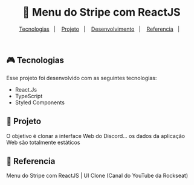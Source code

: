 <h1 align="center">
  👣 Menu do Stripe com ReactJS
</h1>

<p align="center">
  <a href="#rocket-tecnologias">Tecnologias</a>&nbsp;&nbsp;&nbsp;|&nbsp;&nbsp;&nbsp;
  <a href="#-projeto">Projeto</a>&nbsp;&nbsp;&nbsp;|&nbsp;&nbsp;&nbsp;
  <a href="#-layout">Desenvolvimento</a>&nbsp;&nbsp;&nbsp;|&nbsp;&nbsp;&nbsp;
  <a href="#-layout">Referencia</a>&nbsp;&nbsp;&nbsp;|&nbsp;&nbsp;&nbsp;
</p>

<br>

## 🎮 Tecnologias

Esse projeto foi desenvolvido com as seguintes tecnologias:

- React.Js
- TypeScript
- Styled Components


## 📑 Projeto

O objetivo é clonar a interface Web do Discord... os dados da aplicação Web são totalmente estáticos

## 🎥 Referencia 

Menu do Stripe com ReactJS | UI Clone (Canal do YouTube da Rockseat)